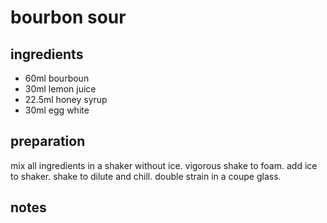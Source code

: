# bourbon sour


## ingredients

- 60ml bourboun
- 30ml lemon juice
- 22.5ml honey syrup
- 30ml egg white

## preparation

mix all ingredients in a shaker without ice. vigorous shake to foam. add ice to shaker. shake to dilute and chill. double strain in a coupe glass.

## notes


